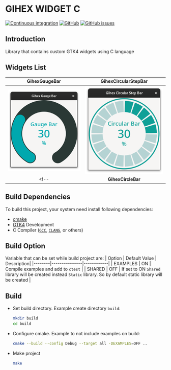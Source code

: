 
# GIHEX WIDGET C

[![Continuous integration](https://github.com/yogiastawan/gihex-widget-c/actions/workflows/cmake-single-platform.yml/badge.svg)](https://github.com/yogiastawan/gihex-widget-c)
[![GitHub](https://img.shields.io/github/license/yogiastawan/gihex-widget-c)](https://github.com/yogiastawan/gihex-widget-c/blob/main/LICENSE)
[![GitHub issues](https://img.shields.io/github/issues/yogiastawan/gihex-widget-c)](https://github.com/yogiastawan/gihex-widget-c/issues)

## Introduction

Library that contains custom GTK4 widgets using C language

## Widgets List
  
| **GihexGaugeBar** | **GihexCircularStepBar** |
|:-----------------:|:----------------------:|
| ![Gihex Gauge Bar](screenshoot/gihex_gauge_bar.png) | ![Gihex Circular Step Bar](screenshoot/gihex_circular_step_bar.png) |
<!-- | **GihexCircleBar** | -->
  

   

## Build Dependencies

To build this project, your system need install following dependencies:
- [cmake](https://cmake.org/)
- [GTK4](https://www.gtk.org) Development
- C Compiler ([`GCC`](https://gcc.gnu.org/), [`CLANG`](https://clang.llvm.org/), or others)

## Build Option
Variable that can be set while build project are:
| Option | Default Value | Description|
|--------|---------------|------------|
|  EXAMPLES | ON | Compile examples and add to `ctest` |
| SHARED | OFF | If set to ON `Shared` library will be created instead `Static` library. So by default static library will be created |

## Build
- Set build directory. Example create directory `build`:
  ```sh
  mkdir build
  cd build
  ```
- Configure cmake. Example to not include examples on build:
  ```sh
  cmake --build --config Debug --target all -DEXAMPLES=OFF ..
  ```
- Make project
  ```sh
  make
  ```